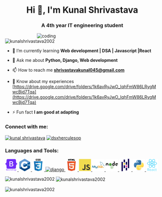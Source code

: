 <h1 align="center">Hi 👋, I'm Kunal Shrivastava</h1>
<h3 align="center">A 4th year IT engineering student</h3>
<img align= "right" alt= "coding" width ="400" src= "https://camo.githubusercontent.com/19db51af5f90f1b152bc0b9078f5fe97053955be5074f03f17019c70345bdcdb/68747470733a2f2f6d69726f2e6d656469756d2e636f6d2f6d61782f313336302f302a37513379765349765f7430696f4a2d5a2e676966">

<p align="left"> <img src="https://komarev.com/ghpvc/?username=kunalshrivastava2002&label=Profile%20views&color=0e75b6&style=flat" alt="kunalshrivastava2002" /> </p>

- 🌱 I’m currently learning **Web development | DSA | Javascript |React**

- 💬 Ask me about **Python, Django, Web development**

- 📫 How to reach me **shrivastavakunal045@gmail.com**

- 📄 Know about my experiences [https://drive.google.com/drive/folders/1k6avRyJwO_IqhFmW86LRygMwcBjd7Tqa](https://drive.google.com/drive/folders/1k6avRyJwO_IqhFmW86LRygMwcBjd7Tqa)

- ⚡ Fun fact **I am good at adapting**

<h3 align="left">Connect with me:</h3>
<p align="left">
<a href="https://linkedin.com/in/kunal shrivastava" target="blank"><img align="center" src="https://raw.githubusercontent.com/rahuldkjain/github-profile-readme-generator/master/src/images/icons/Social/linked-in-alt.svg" alt="kunal shrivastava" height="30" width="40" /></a>
<a href="https://instagram.com/dsxherculesop" target="blank"><img align="center" src="https://raw.githubusercontent.com/rahuldkjain/github-profile-readme-generator/master/src/images/icons/Social/instagram.svg" alt="dsxherculesop" height="30" width="40" /></a>
</p>

<h3 align="left">Languages and Tools:</h3>
<p align="left"> <a href="https://getbootstrap.com" target="_blank" rel="noreferrer"> <img src="https://raw.githubusercontent.com/devicons/devicon/master/icons/bootstrap/bootstrap-plain-wordmark.svg" alt="bootstrap" width="40" height="40"/> </a> <a href="https://www.w3schools.com/cpp/" target="_blank" rel="noreferrer"> <img src="https://raw.githubusercontent.com/devicons/devicon/master/icons/cplusplus/cplusplus-original.svg" alt="cplusplus" width="40" height="40"/> </a> <a href="https://www.w3schools.com/css/" target="_blank" rel="noreferrer"> <img src="https://raw.githubusercontent.com/devicons/devicon/master/icons/css3/css3-original-wordmark.svg" alt="css3" width="40" height="40"/> </a> <a href="https://www.djangoproject.com/" target="_blank" rel="noreferrer"> <img src="https://cdn.worldvectorlogo.com/logos/django.svg" alt="django" width="40" height="40"/> </a> <a href="https://www.w3.org/html/" target="_blank" rel="noreferrer"> <img src="https://raw.githubusercontent.com/devicons/devicon/master/icons/html5/html5-original-wordmark.svg" alt="html5" width="40" height="40"/> </a> <a href="https://developer.mozilla.org/en-US/docs/Web/JavaScript" target="_blank" rel="noreferrer"> <img src="https://raw.githubusercontent.com/devicons/devicon/master/icons/javascript/javascript-original.svg" alt="javascript" width="40" height="40"/> </a> <a href="https://www.mysql.com/" target="_blank" rel="noreferrer"> <img src="https://raw.githubusercontent.com/devicons/devicon/master/icons/mysql/mysql-original-wordmark.svg" alt="mysql" width="40" height="40"/> </a> <a href="https://nodejs.org" target="_blank" rel="noreferrer"> <img src="https://raw.githubusercontent.com/devicons/devicon/master/icons/nodejs/nodejs-original-wordmark.svg" alt="nodejs" width="40" height="40"/> </a> <a href="https://pandas.pydata.org/" target="_blank" rel="noreferrer"> <img src="https://raw.githubusercontent.com/devicons/devicon/2ae2a900d2f041da66e950e4d48052658d850630/icons/pandas/pandas-original.svg" alt="pandas" width="40" height="40"/> </a> <a href="https://www.python.org" target="_blank" rel="noreferrer"> <img src="https://raw.githubusercontent.com/devicons/devicon/master/icons/python/python-original.svg" alt="python" width="40" height="40"/> </a> <a href="https://reactjs.org/" target="_blank" rel="noreferrer"> <img src="https://raw.githubusercontent.com/devicons/devicon/master/icons/react/react-original-wordmark.svg" alt="react" width="40" height="40"/> </a> </p>

<p><img align="left" src="https://github-readme-stats.vercel.app/api/top-langs?username=kunalshrivastava2002&show_icons=true&locale=en&layout=compact" alt="kunalshrivastava2002" /></p>

<p>&nbsp;<img align="center" src="https://github-readme-stats.vercel.app/api?username=kunalshrivastava2002&show_icons=true&locale=en" alt="kunalshrivastava2002" /></p>

<p><img align="center" src="https://github-readme-streak-stats.herokuapp.com/?user=kunalshrivastava2002&" alt="kunalshrivastava2002" /></p>
